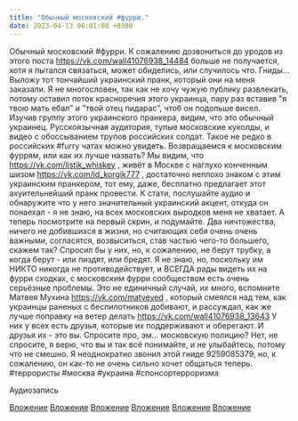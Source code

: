 ```yaml
---
title: "Обычный московский #фурри."
date: 2023-04-13 06:01:00 +0300
---
```


Обычный московский #фурри.
К сожалению дозвониться до уродов из этого поста https://vk.com/wall41076938_14484 больше не получается, хотя я пытался связаться, может обиделись, или случилось что. Гниды...
Выложу тот тончайший украинский пранк, который они на меня заказали. Я не многословен, так как не хочу чужую публику развлекать, потому оставил поток красноречия этого украинца, пару раз вставив "я твою мать ебал" и "твой отец пидарас", чтоб он подольше висел.
Изучив группу этого украинского пранкера, видим, что это обычный украинец. Русскоязычная аудитория, тупые московские куколды, и видео с обоссыванием трупов российских солдат. Такое не редко в российских #furry чатах можно увидеть.
Возвращаемся к московским фуррям, или как их лучше назвать? Мы видим, что https://vk.com/listik_whiskey , живёт в Москве с наглухо конченным шизом https://vk.com/id_korgik777 , достаточно неплохо знаком с этим украинским пранкером, тот ему, даже, бесплатно предлагает этот ахуительнейший пранк провести. К стати, послушайте аудио и обнаружите что у него значительный украинский акцент, откуда он понаехал - я не знаю, на всех московских выродков меня не хватает.
А теперь посмотрите на первый скрин, и подумайте. Два ничтожества, ничего не добившихся в жизни, но считающих себя очень очень важными, согласятся, возвыситься, став частью чего-то большего, скажем так?
Спросил бы у них, но, к сожалению, не берут трубку, а когда берут - или пиздят, или бредят.
Я не знаю, но, поскольку им НИКТО никогда не противодействует, и ВСЕГДА рады видеть их на фурри сходках, с московским фурри сообществом есть очень серьёзные проблемы.
Это не единичный случай, их много, вспомните Матвея Мухина https://vk.com/matveyed , который смеялся над тем, как украинцы раненых с беспилотников добивают, и рассуждал, как же лучше поправку на ветер делать https://vk.com/wall41076938_13643
У них у всех есть друзья, которые их поддерживают и оберегают. И друзья их - это вы.
Спросите про, эм... московскую полицию? Нет, не спросите, я верю, что вы и так всё понимайте, и не улыбайтесь, потому что не смешно.
Я неоднократно звонил этой гниде 9259085379, но, к сожалению, он как-то не очень сильно хочет общаться теперь.
#террористы #москва #украина #спонсортерроризма


Аудиозапись

[Вложение](https://vk.com/photo41076938_457249695)
[Вложение](https://vk.com/video41076938_456239602)
[Вложение](https://vk.com/photo41076938_457249691)
[Вложение](https://vk.com/photo41076938_457249692)
[Вложение](https://vk.com/photo41076938_457249693)
[Вложение](https://vk.com/photo41076938_457249694)
